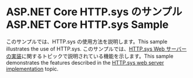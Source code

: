 # <a name="aspnet-core-httpsys-sample"></a><span data-ttu-id="ff8ec-101">ASP.NET Core HTTP.sys のサンプル</span><span class="sxs-lookup"><span data-stu-id="ff8ec-101">ASP.NET Core HTTP.sys Sample</span></span>

<span data-ttu-id="ff8ec-102">このサンプルでは、HTTP.sys の使用方法を説明します。</span><span class="sxs-lookup"><span data-stu-id="ff8ec-102">This sample illustrates the use of HTTP.sys.</span></span> <span data-ttu-id="ff8ec-103">このサンプルでは、[HTTP.sys Web サーバーの実装](https://docs.microsoft.com/aspnet/core/fundamentals/servers/httpsys)に関するトピックで説明されている機能を示します。</span><span class="sxs-lookup"><span data-stu-id="ff8ec-103">This sample demonstrates the features described in the [HTTP.sys web server implementation](https://docs.microsoft.com/aspnet/core/fundamentals/servers/httpsys) topic.</span></span>
